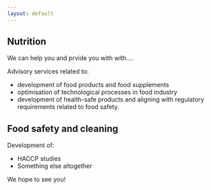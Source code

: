 ```yaml
---
layout: default
---
```

## Nutrition

We can help you and prvide you with with....

Advisory services related to:
*  development of food products and food supplements
*  optimisation of technological processes in food industry
*  development of health-safe products and aligning with regulatory requirements related to food safety.

## Food safety and cleaning

Development of:
*  HACCP studies
*  Something else altogether

We hope to see you!

